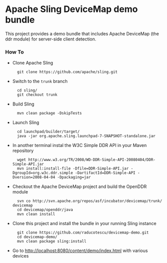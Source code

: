 # Apache Sling DeviceMap demo bundle #
This project provides a demo bundle that includes Apache DeviceMap (the ddr module) for server-side client detection.

### How To ###
* Clone Apache Sling

        git clone https://github.com/apache/sling.git
* Switch to the `trunk` branch

        cd sling/
        git checkout trunk
* Build Sling

        mvn clean package -DskipTests
* Launch Sling

        cd launchpad/builder/target/
        java -jar org.apache.sling.launchpad-7-SNAPSHOT-standalone.jar

* In another terminal instal the W3C Simple DDR API in your Maven repository

        wget http://www.w3.org/TR/2008/WD-DDR-Simple-API-20080404/DDR-Simple-API.jar
        mvn install:install-file -Dfile=DDR-Simple-API.jar -DgroupId=org.w3c.ddr.simple -DartifactId=DDR-Simple-API -Dversion=2008-04-04 -Dpackaging=jar

* Checkout the Apache DeviceMap project and build the OpenDDR module

        svn co http://svn.apache.org/repos/asf/incubator/devicemap/trunk/ devicemap
        cd devicemap/openddr/java
        mvn clean install

* Clone this project and install the bundle in your running Sling instance

        git clone https://github.com/raducotescu/devicemap-demo.git
        cd devicemap-demo/
        mvn clean package sling:install

* Go to [http://localhost:8080/content/demo/index.html](http://localhost:8080/content/demo/index.html) with various devices

